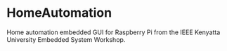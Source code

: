 # HomeAutomation
Home automation embedded GUI for Raspberry Pi from the IEEE Kenyatta University Embedded System Workshop. 
